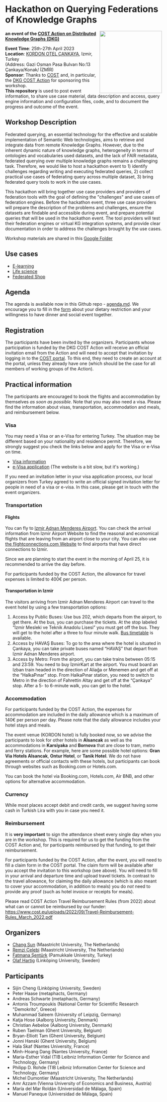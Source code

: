 # Hackathon on Querying Federations of Knowledge Graphs
<img src="https://www.cost.eu/uploads/2022/03/COST_LOGO_rgb_highresolution-scaled.jpg" width="200" align="right">

**an event of the [COST Action on Distributed Knowledge Graphs (DKG)](https://cost-dkg.eu/)**


**Event Time**: 25th-27th April 2023 \
**Location**: [KORDON OTEL ÇANKAYA](https://www.kordonotel.com.tr/), Izmir, Turkey \
            (Address: Gazi Osman Pasa Bulvarı No:13 Çankaya/Konak/ İZMİR) \
**Sponsor**: Thanks to [COST](https://www.cost.eu/) and, in particular, the [DKG COST Action](https://cost-dkg.eu/) for sponsoring this workshop. \
**This repository** is used to post event information, to share use case material, data description and access, query engine information and configuration files, code, and to document the progress and outcome of the event. 


## Workshop Description ##
Federated querying, an essential technology for the effective and scalable implementation of Semantic Web technologies, aims to retrieve and integrate data from remote Knowledge Graphs. However, due to the inherent dynamic nature of knowledge graphs, heterogeneity in terms of ontologies and vocabularies used datasets, and the lack of FAIR metadata, federated querying over multiple knowledge graphs remains a challenging task. Therefore, we would like to host a hackathon event to 1) identify challenges regarding writing and executing federated queries, 2) collect practical use cases of federating query across multiple dataset, 3) bring federated query tools to work in the use cases.

This hackathon will bring together use case providers and providers of federation tools with the goal of defining the "challenges" and use cases of federation engines. Before the hackathon event, three use case providers will prepare the description of the problems and challenges, ensure the datasets are findable and accessible during event, and prepare potential queries that will be used in the hackathon event. The tool providers will test their federation engines or virtual KG integration systems, and provide clear documentation in order to address the challenges brought by the use cases.  

Workshop materials are shared in this [Google Folder](https://drive.google.com/drive/folders/1dg-S4ccPXXbf9fOFqKBfG7KeQ_4qVd8C?usp=share_link)

## Use cases ##
- [E-learning](https://github.com/MaastrichtU-IDS/federatedQueryKG/blob/main/usecaseE-learning.md)
- [Life science](https://github.com/MaastrichtU-IDS/federatedQueryKG/blob/main/usecaseLifescience.md)
- [Federated Shop](https://github.com/MaastrichtU-IDS/federatedQueryKG/blob/main/usecaseFedShop.md)

## Agenda ##
The agenda is available now in this Github repo - [agenda.md](https://github.com/MaastrichtU-IDS/federatedQueryKG/blob/main/agenda.md). We encourage you to fill in the [form](https://forms.gle/ZWWJigFGYeZ3Nsfp7) about your dietary restriction and your willingness to have dinner and social event together.

## Registration ##
The participants have been invited by the organizers. Participants whose participation is funded by the DKG COST Action will receive an official invitation email from the Action and will need to accept that invitation by logging in to the [COST portal](http://e-services.cost.eu/). To this end, they need to create an account at the portal, unless they already have one (which should be the case for all members of working groups of the Action). 


## Practical information ##
The participants are encouraged to book the flights and accommodation by themselves *as soon as possible*. Note that you may also need a visa. Please find the information about visas, transportation, accommodation and meals, and reimbursement below. 


### Visa ###
You may need a Visa or an e-Visa for entering Turkey. The situation may be different based on your nationality and residence permit. Therefore, we strongly suggest you check the links below and apply for the Visa or e-Visa on time. 
- [Visa information](https://www.mfa.gov.tr/general-information-about-turkish-visas.en.mfa)
- [e-Visa application](https://www.evisa.gov.tr/en/) (The website is a bit slow, but it's working.)

If you need an invitation letter in your visa application process, our local organizers from Turkey agreed to write an official signed invitation letter for people in need of a visa or e-visa. In this case, please get in touch with the event organizers. 

### Transportation ###
#### Flights ####
You can fly to [Izmir Adnan Menderes Airport](https://adnanmenderesairport.com/en-EN/). You can check the arrival information from Izmir Airport Website to find the reasonal and economical flights that are leaving from an airport close to your city. You can also use [the flightconnections.com Website](https://www.flightconnections.com/flights-to-izmir-adb) to find airports that have direct connections to Izmir.

Since we are planning to start the event in the morning of April 25, it is recommended to arrive the day before.

For participants funded by the COST Action, the allowance for travel expenses is limited to 400€ per person.

#### Transportation in Izmir ####
The visitors arriving from Izmir Adnan Menderes Airport can travel to the event hotel by using a few transportation options:
1. Access by Public Buses: Use bus 202, which departs from the airport, to get there. At the bus, you can purchase the tickets. At the stop labeled “İzmir Mesleki ve Teknik Anadolu Lisesi” you must get off the bus. They will get to the hotel after a three to four minute walk. [Bus timetable](https://www.eshot.gov.tr/en/UlasimSaatleri/289) is available.
2. Access by HAVAŞ Buses: To go to the area where the hotel is situated in Çankaya, you can take private buses named “HAVAŞ” that depart from Izmir Adnan Menderes airport.
3. Access by Metro: From the airport, you can take trains between 05:15 and 23:59. You need to buy İzmirKart at the airport. You must board an Izban train headed in the direction of Aliağa or Menemen and get off at the “HalkaPınar” stop. From HalkaPınar station, you need to switch to Metro in the direction of Fahrettin Altay and get off at the “Çankaya” stop. After a 5- to 6-minute walk, you can get to the hotel.

### Accommodation ###
For participants funded by the COST Action, the expenses for accommodation are included in the daily allowance which is a maximum of 140€ per person per day. Please note that the daily allowance includes your hotel stays and meals. 

The event venue (KORDON hotel) is fully booked now, so we advise the participants to look for other hotels in **Alsancak** as well as the accommodations in **Karsiyaka** and **Bornova** that are close to  tram, metro and ferry stations. For example, here are some possible hotel options: **Gran Via Hotels Alsancak**, **Ontur Hotel**, or **Tanik Hotel**. We do not have agreements or official contacts with these hotels, but participants can book through websites such as Booking.com or Hotels.com.

You can book the hotel via Booking.com, Hotels.com, Air BNB, and other options for alternative accommodation.


### Currency ###
While most places accept debit and credit cards, we suggest having some cash in Turkish Lira with you in case you need it. 

### Reimbursement ###
It is **very important** to sign the attendance sheet every single day when you are in the workshop. This is required for us to get the funding from the COST Action and, for participants reimbursed by that funding, to get their reimbursement.

For participants funded by the COST Action, after the event, you will need to fill a claim form in the COST portal. The claim form will be available after you accept the invitation to this workshop (see above). You will need to fill in your arrival and departure time and upload travel tickets. In contrast to the travel allowance, for claiming the daily allowance (which is also meant to cover your accommodation, in addition to meals) you do *not* need to provide any proof (such as hotel invoice or receipts for meals).

Please read COST Action Travel Reimbursement Rules (from 2022) about what can or cannot be reimbursed by our funder: https://www.cost.eu/uploads/2022/09/Travel-Reimbursement-Rules_March_2022.pdf

## Organizers ##

* [Chang Sun](https://www.maastrichtuniversity.nl/chang.sun) (Maastricht University, The Netherlands)
* [Remzi Çelebi](https://www.maastrichtuniversity.nl/remzi.celebi) (Maastricht University, The Netherlands)
* [Fatmana Şentürk](https://www.pau.edu.tr/fatmanas/en) (Pamukkale University, Turkey)
* [Olaf Hartig](http://olafhartig.de/) (Linköping University, Sweden)

## Participants ##

* Sijin Cheng (Linköping University, Sweden)
* Peter Haase (metaphacts, Germany)
* Andreas Schwarte (metaphacts, Germany)
* Antonis Troumpoukis (National Center for Scientific Research "Demokrito", Greece)
* Muhammad Saleem (University of Leipzig, Germany)
* Katja Hose (Aalborg University, Denmark)
* Christian Aebeloe (Aalborg University, Denmark)
* Ruben Taelman (Ghent University, Belgium)
* Bryan-Elliott Tam (Ghent University, Belgium)
* Jonni Hanski (Ghent University, Belgium)
* Hala Skaf (Nantes University, France)
* Minh-Hoang Dang (Nantes University, France)
* Maria-Esther Vidal (TIB Leibniz Information Center for Science and Technology, Germany)
* Philipp D. Rohde (TIB Leibniz Information Center for Science and Technology, Germany)
* Michel Dumontier (Maastricht University, The Netherlands)
* Amr Azzam (Vienna University of Economics and Business, Austria)
* María del Mar Roldán (Universidad de Málaga, Spain)
* Manuel Paneque (Universidad de Málaga, Spain)
